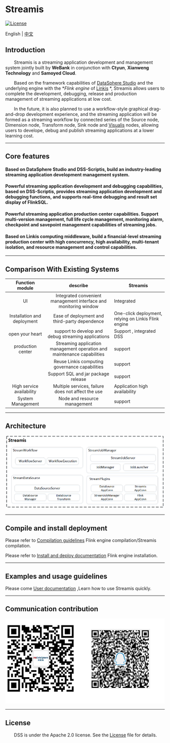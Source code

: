 # Streamis

[![License](https://img.shields.io/badge/license-Apache%202-4EB1BA.svg)](https://www.apache.org/licenses/LICENSE-2.0.html)

English | [中文](README-ZH.md)
## Introduction

 &nbsp; &nbsp; &nbsp; &nbsp;Streamis is a streaming application development and management system jointly built by **WeBank** in conjunction with **Ctyun**, **Xianweng Technology** and **Samoyed Cloud**.

 &nbsp; &nbsp; &nbsp; &nbsp;Based on the framework capabilities of [DataSphere Studio](https://github.com/WeBankFinTech/DataSphereStudio) and the underlying engine with the **Flink engine* of [Linkis](https://github.com/apache/incubator-linkis) *, Streamis allows users to complete the development, debugging, release and production management of streaming applications at low cost.
                             
 &nbsp; &nbsp; &nbsp; &nbsp;In the future, it is also planned to use a workflow-style graphical drag-and-drop development experience, and the streaming application will be formed as  a streaming workflow by connected series of the Source node, Dimension node, Transform node, Sink node and [Visualis](https://github.com/WeBankFinTech/Visualis) nodes, allowing users to develope, debug and publish streaming applications at a lower learning cost.

----

## Core features

#### Based on DataSphere Studio and DSS-Scriptis, build an industry-leading streaming application development management system.

#### Powerful streaming application development and debugging capabilities, based on DSS-Scriptis, provides streaming application development and debugging functions, and supports real-time debugging and result set display of FlinkSQL.

#### Powerful streaming application production center capabilities. Support multi-version management, full life cycle management, monitoring alarm, checkpoint and savepoint management capabilities of streaming jobs.

#### Based on Linkis computing middleware, build a financial-level streaming production center with high concurrency, high availability, multi-tenant isolation, and resource management and control capabilities.

----

## Comparison With Existing Systems

 | Function module | describe | Streamis | 
 | :----: | :----: |-------|
 | UI | Integrated convenient management interface and monitoring window | Integrated |
 | Installation and deployment | Ease of deployment and third-party dependence | One-click deployment, relying on Linkis Flink engine |
 | open your heart | support to develop and debug streaming applications | Support , integrated DSS | 
 |production center | Streaming application management operation and maintenance capabilities | support |
 |       | Reuse Linkis computing governance capabilities | support |
 |       |Support SQL and jar package release|support |
 | High service availability | Multiple services, failure does not affect the use | Application high availability | 
 | System Management | Node and resource management | support |
----

## Architecture

![架构](images/zh_CN/readme/architecture.png)

----

## Compile and install deployment
Please refer to [Compilation guidelines]() Flink engine compilation/Streamis compilation.

Please refer to [Install and deploy documentation]() Flink engine installation.


----
## Examples and usage guidelines
Please come [User documentation]() ,Learn how to use Streamis quickly.

----
## Communication contribution

![comminicate](images/zh_CN/readme/communication.png)

----

## License

 &nbsp; &nbsp; &nbsp; &nbsp;DSS is under the Apache 2.0 license. See the [License](LICENSE) file for details.

